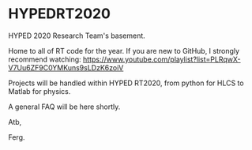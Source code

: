 # HYPEDRT2020
HYPED 2020 Research Team's basement.

Home to all of RT code for the year. If you are new to GitHub, I strongly recommend watching: https://www.youtube.com/playlist?list=PLRqwX-V7Uu6ZF9C0YMKuns9sLDzK6zoiV

Projects will be handled within HYPED RT2020, from python for HLCS to Matlab for physics.

A general FAQ will be here shortly.

Atb,

Ferg.

